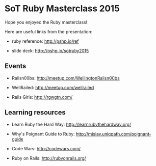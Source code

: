 # SoT Ruby Masterclass 2015

Hope you enjoyed the Ruby masterclass!

Here are useful links from the presentation:

 - ruby reference: http://pshp.io/ref

 - slide deck: http://pshp.io/sotruby2015

## Events

 - Railsn00bs: http://meetup.com/WellingtonRailsn00bs

 - WellRailed: http://meetup.com/wellrailed

 - Rails Girls: http://rgwgtn.com/

## Learning resources

 - Learn Ruby the Hard Way: http://learnrubythehardway.org/

 - Why's Poignant Guide to Ruby: http://mislav.uniqpath.com/poignant-guide

 - Code Wars: http://codewars.com/

 - Ruby on Rails: http://rubyonrails.org/

